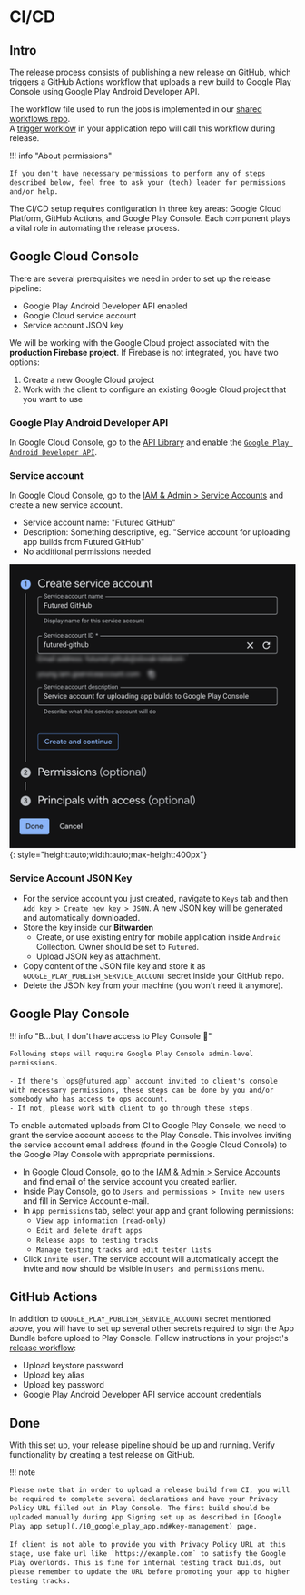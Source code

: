 # CI/CD

## Intro

The release process consists of publishing a new release on GitHub, which triggers a GitHub Actions workflow that uploads a new build to Google Play Console using Google Play Android Developer API.

The workflow file used to run the jobs is implemented in our [shared workflows repo](https://github.com/futuredapp/.github/blob/main/.github/workflows/android-cloud-release-googlePlay.yml).  
A [trigger worklow](https://github.com/futuredapp/kmp-futured-template/blob/develop/.github/workflows/on_release.yml) in your application repo will call this workflow during release.

!!! info "About permissions"

    If you don't have necessary permissions to perform any of steps described below, feel free to ask your (tech) leader for permissions and/or help.

The CI/CD setup requires configuration in three key areas: Google Cloud Platform, GitHub Actions, and Google Play Console. Each component plays a vital role in automating the release process.

## Google Cloud Console

There are several prerequisites we need in order to set up the release pipeline:

- Google Play Android Developer API enabled
- Google Cloud service account
- Service account JSON key

We will be working with the Google Cloud project associated with the **production Firebase project**. If Firebase is not integrated, you have two options:

1. Create a new Google Cloud project
2. Work with the client to configure an existing Google Cloud project that you want to use

### Google Play Android Developer API

In Google Cloud Console, go to the [API Library](https://console.cloud.google.com/apis/library) and enable the [`Google Play Android Developer API`](https://console.cloud.google.com/apis/library/androidpublisher.googleapis.com).

### Service account

In Google Cloud Console, go to the [IAM & Admin > Service Accounts](https://console.cloud.google.com/iam-admin/serviceaccounts) and create a new service account.

- Service account name: "Futured GitHub"
- Description: Something descriptive, eg. "Service account for uploading app builds from Futured GitHub"
- No additional permissions needed

![](../Resources/release/service_account.png){: style="height:auto;width:auto;max-height:400px"}

### Service Account JSON Key

- For the service account you just created, navigate to `Keys` tab and then `Add key > Create new key > JSON`. A new JSON key will be generated and automatically downloaded.
- Store the key inside our **Bitwarden**
    - Create, or use existing entry for mobile application inside `Android` Collection. Owner should be set to `Futured`.
    - Upload JSON key as attachment.
- Copy content of the JSON file key and store it as `GOOGLE_PLAY_PUBLISH_SERVICE_ACCOUNT` secret inside your GitHub repo.
- Delete the JSON key from your machine (you won't need it anymore).

## Google Play Console

!!! info "B...but, I don't have access to Play Console 🥺"

    Following steps will require Google Play Console admin-level permissions.
    
    - If there's `ops@futured.app` account invited to client's console with necessary permissions, these steps can be done by you and/or somebody who has access to ops account.
    - If not, please work with client to go through these steps.

To enable automated uploads from CI to Google Play Console, we need to grant the service account access to the Play Console. This involves inviting the service account email address (found in the Google Cloud Console) to the Google Play Console with appropriate permissions.

- In Google Cloud Console, go to the [IAM & Admin > Service Accounts](https://console.cloud.google.com/iam-admin/serviceaccounts) and find email of the service account you created earlier.
- Inside Play Console, go to `Users and permissions > Invite new users` and fill in Service Account e-mail.  
- In `App permissions` tab, select your app and grant following permissions:
    - `View app information (read-only)`
    - `Edit and delete draft apps`
    - `Release apps to testing tracks`
    - `Manage testing tracks and edit tester lists`
- Click `Invite user`. The service account will automatically accept the invite and now should be visible in `Users and permissions` menu.

## GitHub Actions

In addition to `GOOGLE_PLAY_PUBLISH_SERVICE_ACCOUNT` secret mentioned above, you will have to set up several other secrets required to sign the App Bundle before upload to Play Console. Follow instructions in your project's [release workflow](https://github.com/futuredapp/kmp-futured-template/blob/develop/.github/workflows/on_release.yml):

- Upload keystore password
- Upload key alias
- Upload key password
- Google Play Android Developer API service account credentials

## Done

With this set up, your release pipeline should be up and running. Verify functionality by creating a test release on GitHub.

!!! note

    Please note that in order to upload a release build from CI, you will be required to complete several declarations and have your Privacy Policy URL filled out in Play Console. The first build should be uploaded manually during App Signing set up as described in [Google Play app setup](./10_google_play_app.md#key-management) page.

    If client is not able to provide you with Privacy Policy URL at this stage, use fake url like `https://example.com` to satisfy the Google Play overlords. This is fine for internal testing track builds, but please remember to update the URL before promoting your app to higher testing tracks.